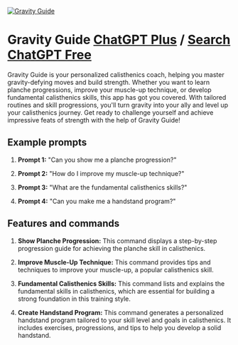 
[![Gravity Guide](https://files.oaiusercontent.com/file-4TqFpEdJ14pIoFLAYPEFeKi7?se=2123-10-17T18%3A57%3A21Z&sp=r&sv=2021-08-06&sr=b&rscc=max-age%3D31536000%2C%20immutable&rscd=attachment%3B%20filename%3D13ff6d68-1a97-4e2e-9d13-0dd24e1300ab.png&sig=TuM%2BcBIuvuMCoUeiSWSif57wdHwwYbsS1adZa5ujBkw%3D)](https://chat.openai.com/g/g-zPHA1EMmM-gravity-guide)

# Gravity Guide [ChatGPT Plus](https://chat.openai.com/g/g-zPHA1EMmM-gravity-guide) / [Search ChatGPT Free](https://gptcall.net/index.html#/?search=Gravity%20Guide)

Gravity Guide is your personalized calisthenics coach, helping you master gravity-defying moves and build strength. Whether you want to learn planche progressions, improve your muscle-up technique, or develop fundamental calisthenics skills, this app has got you covered. With tailored routines and skill progressions, you'll turn gravity into your ally and level up your calisthenics journey. Get ready to challenge yourself and achieve impressive feats of strength with the help of Gravity Guide!

## Example prompts

1. **Prompt 1:** "Can you show me a planche progression?"

2. **Prompt 2:** "How do I improve my muscle-up technique?"

3. **Prompt 3:** "What are the fundamental calisthenics skills?"

4. **Prompt 4:** "Can you make me a handstand program?"

## Features and commands

1. **Show Planche Progression:** This command displays a step-by-step progression guide for achieving the planche skill in calisthenics.

2. **Improve Muscle-Up Technique:** This command provides tips and techniques to improve your muscle-up, a popular calisthenics skill.

3. **Fundamental Calisthenics Skills:** This command lists and explains the fundamental skills in calisthenics, which are essential for building a strong foundation in this training style.

4. **Create Handstand Program:** This command generates a personalized handstand program tailored to your skill level and goals in calisthenics. It includes exercises, progressions, and tips to help you develop a solid handstand.


